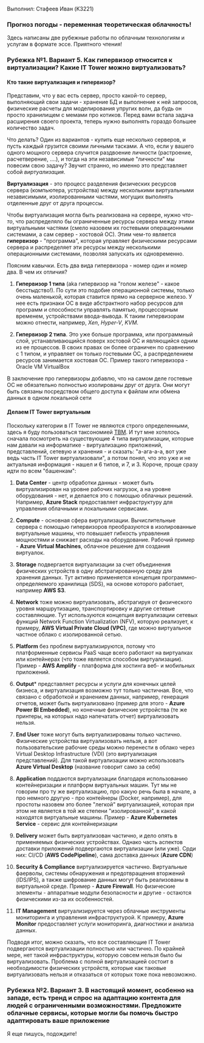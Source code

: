 Выполнил: Стафеев Иван (K3221)

### Прогноз погоды - переменная теоретическая облачность!

Здесь написаны две рубежные работы по облачным технологиям и услугам в формате эссе. Приятного чтения!

### Рубежка №1. Вариант 5. Как гипервизор относится к виртуализации? Какие IT Tower можно виртуализовать?

#### Кто такие виртуализация и гипервизор?

Представим, что у вас есть сервер, просто какой-то сервер, выполняющий свои задачи - хранение БД и выполнение к ней запросов, физические расчеты для моделирования упругих волн, да будь он просто хранилищем с мемами про котиков. Перед вами встала задача расширения своего проекта, теперь нужно выполнять гораздо большее количество задач.

Что делать? Один из вариантов - купить еще несколько серверов, и пусть каждый грузится своими личными тасками. А что, если у вашего одного мощного сервера случится раздвоение личности (растроение, расчетверение, ....), и тогда на эти независимые "личности" мы повесим свою задачу? Звучит странно, но именно это представляет собой *виртуализация*.

**Виртуализация** - это процесс разделения физических ресурсов сервера (компьютера, устройства) между несколькими виртуальными независимыми, изолированными частями, могущих выполнять отделенные друг от друга процессы.

Чтобы виртуализация могла быть реализована на сервере, нужно *что-то*, что распределяло бы ограниченные ресурсы сервера между этими виртуальными частями (смело назовем их гостевыми операционными системами, а сам сервер - хостовой ОС). Этим чем-то является **гипервизор** - "программа", которая управляет физическими ресурсами сервера и распределяет эти ресурсы между несколькими операционными системами, позволяя запускать их одновременно.

Поясним кавычки. Есть два вида гипервизора - номер один и номер два. В чем их отличия?

1. **Гипервизор 1 типа** (aka гипервизор на "голом железе" - какое бесстыдство!). По сути это подобие операционной системы, только очень маленькой, которая ставится прямо на серверное железо. У нее есть признаки ОС в виде абстрактного набор ресурсов для программ и способности управлять памятью, процессорным временем, устройствами ввода-вывода. К таким гипервизорам можно отнести, например, *Xen*, *Hyper-V*, *KVM*.

2. **Гипервизор 2 типа**. Это уже больше программа, или программный слой, устанавливающийся поверх хостовой ОС и являющийся одним из ее процессов. В своих правах он более ограничен по сравнению с 1 типом, и управляет он только гостевыми ОС, а распределением ресурсов занимается хостовая ОС. Пример такого гипервизора - Oracle VM VirtualBox

В заключение про гипервизоры добавлю, что на самом деле гостевые ОС не обязательно полностью изолированы друг от друга. Они могут быть связаны посредством общего доступа к файлам или обмена данных в одном локальной сети

#### Делаем IT Tower виртуальным

Поскольку категории в IT Tower не являются строго определенными, здесь я буду пользоваться таксономией [TBM](https://higherlogicdownload.s3.amazonaws.com/TBMCOUNCIL/c15d372f-9951-46c8-9c3f-213c696401b6/UploadedImages/TBM_Taxonomy_V4_0.pdf). И тут мне хотелось сначала посмотреть на существующие 4 типа виртуализации, которые нам давали на информатике - виртуализацию приложений, представлений, сетевую и хранения - и сказать: "а-ага-а-а, вот уже ведь часть IT Tower виртуализовали", а потом понял, что это уже и не актуальная информация - нашел и 6 типов, и 7, и 3. Короче, проще сразу идти по всем "башенкам": 

1. **Data Center** - центр обработки данных - может быть виртуализирован на уровне рабочих нагрузок, а на уровне оборудования - нет, и делается это с помощью облачных решений. Например,  **Azure Stack** предоставляет инфраструктуру для управления облачными и локальными сервисами.

2. **Compute** - основная сфера виртуализации. Вычислительные сервера с помощью гипервизоров преобразуются в изолированные виртуальные машины, что повышает гибкость управления мощностями и снижает расходы на оборудование. Рабочий пример - **Azure Virtual Machines**, облачное решение для создания виртуалок.

3.  **Storage** подвергается виртуализации за счет объединения физических устройств в одну абстрагированную среду для хранения данных. Тут активно применяется концепция программно-определяемого хранилища (SDS), на основе которого работает, например **AWS S3**.

4. **Network** тоже можно виртуализовать, абстрагируя от физического уровня маршрутизацию, транспортировку и другие сетевые составляющие. Тут используются концепция виртуализации сетевых функций Network Function Virtualization (NFV), которую реализует, к примеру, **AWS Virtual Private Cloud (VPC)**, где можно виртуальное частное облако с изолированной сетью.

5. **Platform** без проблем виртуализируются, потому что платформенные сервисы PaaS чаще всего работают на виртуалках или контейнерах (что тоже является способом виртуализации). Пример - **AWS Amplify** - платформа для хостинга веб- и мобильных приложений.

6. **Output*** представляет ресурсы и услуги для конечных целей бизнеса, и виртуализация возможно тут только частичная. Все, что связано с обработкой и хранением данных, например, генерация отчетов, может быть виртуализовано (пример для этого - **Azure Power BI Embedded**), но конечные физические устройства (те же принтеры, на которых надо напечатать отчет) виртуализовать нельзя.

7. **End User** тоже могут быть виртуализированы только частично. Физические устройства виртуализовать нельзя, а вот пользовательские рабочие среды можно перенести в облако через Virtual Desktop Infrastructure (VDI) (это виртуализация представлений). Для такой виртуализации можно использовать **Azure Virtual Desktop** (название говорит само за себя)

8. **Application** поддаются виртуализации благодаря использованию контейнеризации и платформ виртуальных машин. Тут мы не говорим про ту же виртуализацию, про какую речь была в начале, а про немного другую - про контейнеры (Docker, например), для простоты назовем это более "легкой" виртуализацией, которая при этом не является в той же степени "изолированной", в какой находятся виртуальные машины. Пример - **Azure Kubernetes Service** - сервис для контейнеризации

9. **Delivery** может быть виртуализован частично, и дело опять в применяемых физических устройствах. Однако часть аспектов доставки приложений подвергаются виртуализации (или уже). Срди них: CI/CD (**AWS CodePipeline**), сама доставка данных (**Azure CDN**)

10. **Security & Compliance** виртуализируется частично. Виртуальные фаерволы, системы обнаружения и предотвращения вторжений (IDS/IPS), а также шифрование данных могут быть реализованы в виртуальной среде. Пример - **Azure Firewall**. Но физические элементы - аппаратные модули безопасности и другие - остаются физическими из-за их особенностей.

11. **IT Management** виртуализируется через облачные инструменты мониторинга и управления инфраструктурой. К примеру, **Azure Monitor** предоставляет услуги мониторинга, диагностики и анализа данных.

Подводя итог, можно сказать, что все составляющие IT Tower подвергаются виртуализации полностью или частично. По крайней мере, нет такой инфраструктуры, которую совсем нельзя было бы виртуализовать.  Проблема с полной виртуализацией состоит в необходимости физических устройств, которые как таковые виртуализовать нельзя и отказаться от которых тоже пока невозможно.

### Рубежка №2. Вариант 3. В настоящий момент, особенно на западе, есть тренд и спрос на адаптацию контента для людей с ограниченными возможностями. Предложите облачные сервисы, которые могли бы помочь быстро адаптировать ваше приложение

Я еще пишусь, подождите!
